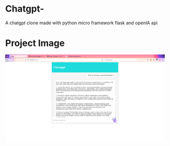 # Chatgpt-
A chatgpt clone made with python  micro framework flask and openIA api  

# Project Image
 <img src="https://raw.githubusercontent.com/pedrozau/Chatgpt-/main/Screenshot%20from%202023-04-05%2002-48-45.png">
